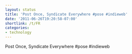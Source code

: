 ```yaml
---
layout: status
title: 'Post Once, Syndicate Everywhere #pose #indieweb'
date: '2011-06-26T19:20:58-07:00'
shortlink: /t/FR
categories:
- technology
---
```

Post Once, Syndicate Everywhere #pose #indieweb
